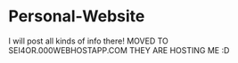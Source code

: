 # Personal-Website
I will post all kinds of info there!
MOVED TO SEI4OR.000WEBHOSTAPP.COM THEY ARE HOSTING ME :D
